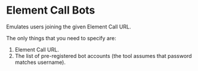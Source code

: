 # Element Call Bots

Emulates users joining the given Element Call URL.

The only things that you need to specify are:

1. Element Call URL.
2. The list of pre-registered bot accounts (the tool assumes that password matches username).

